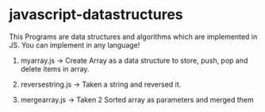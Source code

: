 # javascript-datastructures

This Programs are data structures and algorithms which are implemented in JS.
You can implement in any language!

1) myarray.js  -> Create Array as a data structure to store, push, pop and delete items in array.

2) reversestring.js -> Taken a string and reversed it.

3) mergearray.js -> Taken 2 Sorted array as parameters and merged them
